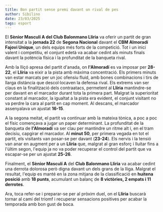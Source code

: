 ```yaml
---
title: Bon partit sense premi davant un rival de pes
author: Sibilino
date: 23/03/2025
tags: esport
---
```


El **Sènior Masculí A del Club Balonmano Llíria** va oferir un partit de gran intensitat a la **jornada 22** de **Segona Nacional** davant el **CBM Almoradí Fajovi Unique**, un dels equips més forts de la competició. Tot i un inici valent i competitiu, el conjunt edetà va acabar cedint als minuts finals davant la potència física i la profunditat de la banqueta rival.

Amb la lliçó apresa del partit d'anada, on **l'Almoradí** es va imposar per **28-22**, el **Llíria** va eixir a la pista amb màxima concentració. Els primers minuts van estar marcats per un joc ofensiu fluid, amb bones combinacions i tirs de llarga distància que descol·locaven la defensa rival. Els extrems van ser claus en la finalització dels contraatacs, permetent al **Llíria** mantindre-se per davant en el marcador durant tota la primera part. Malgrat la superioritat constant al marcador, la igualtat a la pista era evident, el conjunt visitant no va perdre la cara al partit en cap moment. Al descans, el marcador assenyalava un ajustat **16-15**.

A la segona meitat, el partit va continuar amb la mateixa tònica, a poc a poc el físic començava a jugar un paper determinant. La profunditat de la banqueta de **l'Almoradí** va ser clau per mantindre un ritme alt i, en el tram decisiu, capgirar el marcador. Al **minut 50**, per primera vegada en tot el partit, els visitants van posar-se per davant (**23-24**). Els nervis i la tensió van anar en augment per a un **Llíria** que, malgrat al gran esforç i lluitar fins a l'últim segon, l'equip ja no va poder recuperar el control del partit que va escapar-se per un ajustat **25-26**.

Finalment, el **Sènior Masculí A** del **Club Balonmano Llíria** va acabar cedint una derrota dolorosa però digna davant un dels grans de la lliga. Malgrat el resultat, l'equip es manté en la zona mitjana de la classificació en **huitena posició** amb **18 punts**, acumulant un balanç de **8 victòries, 2 empats i 11 derrotes**.

Ara, toca refer-se i preparar-se per al pròxim duel, on el **Llíria** buscarà tornar al camí del triomf i recuperar sensacions positives per acabar la temporada amb bon gust de boca.